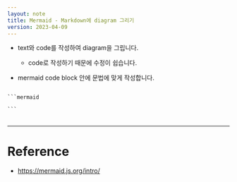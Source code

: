 ```yaml
---
layout: note
title: Mermaid - Markdown에 diagram 그리기
version: 2023-04-09
---
```





- text와 code를 작성하여 diagram을 그립니다.
    - code로 작성하기 때문에 수정이 쉽습니다.

- mermaid code block 안에 문법에 맞게 작성합니다.

<pre>
<code>
```mermaid

```
</code>
</pre>




---




# Reference

- <https://mermaid.js.org/intro/>


